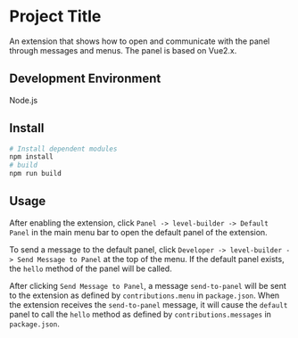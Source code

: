 # Project Title

An extension that shows how to open and communicate with the panel through messages and menus.
The panel is based on Vue2.x.

## Development Environment

Node.js

## Install

```bash
# Install dependent modules
npm install
# build
npm run build
```

## Usage

After enabling the extension, click `Panel -> level-builder -> Default Panel` in the main menu bar to open the default panel of the extension.

To send a message to the default panel, click `Developer -> level-builder -> Send Message to Panel` at the top of the menu. If the default panel exists, the `hello` method of the panel will be called.

After clicking `Send Message to Panel`, a message `send-to-panel` will be sent to the extension as defined by `contributions.menu` in `package.json`. When the extension receives the `send-to-panel` message, it will cause the `default` panel to call the `hello` method as defined by `contributions.messages` in `package.json`.
